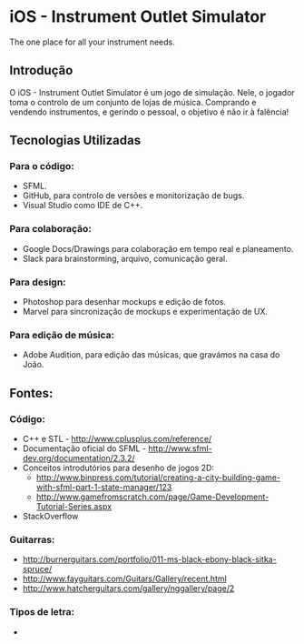 # iOS - Instrument Outlet Simulator
The one place for all your instrument needs.

## Introdução
O iOS - Instrument Outlet Simulator é um jogo de simulação. Nele, o jogador toma o controlo de um conjunto de lojas de música. Comprando e vendendo instrumentos, e gerindo o pessoal, o objetivo é não ir à falência!



## Tecnologias Utilizadas

### Para o código:
- SFML.
- GitHub, para controlo de versões e monitorização de bugs.
- Visual Studio como IDE de C++.
 
### Para colaboração:
- Google Docs/Drawings para colaboração em tempo real e planeamento.
- Slack para brainstorming, arquivo, comunicação geral.

### Para design:
- Photoshop para desenhar mockups e edição de fotos.
- Marvel para sincronização de mockups e experimentação de UX.

### Para edição de música:
- Adobe Audition, para edição das músicas, que gravámos na casa do João.
 

## Fontes:
### Código:
- C++ e STL - http://www.cplusplus.com/reference/
- Documentação oficial do SFML - http://www.sfml-dev.org/documentation/2.3.2/
- Conceitos introdutórios para desenho de jogos 2D:
  - http://www.binpress.com/tutorial/creating-a-city-building-game-with-sfml-part-1-state-manager/123
  - http://www.gamefromscratch.com/page/Game-Development-Tutorial-Series.aspx
- StackOverflow

### Guitarras:
- http://burnerguitars.com/portfolio/011-ms-black-ebony-black-sitka-spruce/
- http://www.fayguitars.com/Guitars/Gallery/recent.html
- http://www.hatcherguitars.com/gallery/nggallery/page/2

### Tipos de letra:
- 
